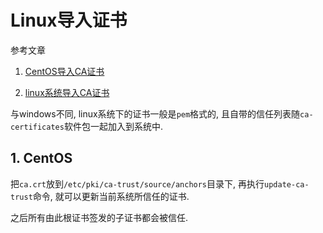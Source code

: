 # Linux导入证书

参考文章

1. [CentOS导入CA证书](https://blog.csdn.net/rznice/article/details/52250397)

2. [linux系统导入CA证书](https://blog.csdn.net/ziyouwayj/article/details/36371747)

与windows不同, linux系统下的证书一般是`pem`格式的, 且自带的信任列表随`ca-certificates`软件包一起加入到系统中.

## 1. CentOS 

把`ca.crt`放到`/etc/pki/ca-trust/source/anchors`目录下, 再执行`update-ca-trust`命令, 就可以更新当前系统所信任的证书.

之后所有由此根证书签发的子证书都会被信任.